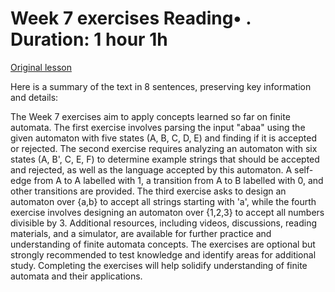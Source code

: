 # Week 7 exercises Reading• . Duration: 1 hour 1h

[Original lesson](https://www.coursera.org/learn/uol-fundamentals-of-computer-science/supplement/jdXnA/week-7-exercises)

Here is a summary of the text in 8 sentences, preserving key information and details:

The Week 7 exercises aim to apply concepts learned so far on finite automata. The first exercise involves parsing the input "abaa" using the given automaton with five states (A, B, C, D, E) and finding if it is accepted or rejected. The second exercise requires analyzing an automaton with six states (A, B', C, E, F) to determine example strings that should be accepted and rejected, as well as the language accepted by this automaton. A self-edge from A to A labelled with 1, a transition from A to B labelled with 0, and other transitions are provided. The third exercise asks to design an automaton over {a,b} to accept all strings starting with 'a', while the fourth exercise involves designing an automaton over {1,2,3} to accept all numbers divisible by 3. Additional resources, including videos, discussions, reading materials, and a simulator, are available for further practice and understanding of finite automata concepts. The exercises are optional but strongly recommended to test knowledge and identify areas for additional study. Completing the exercises will help solidify understanding of finite automata and their applications.

